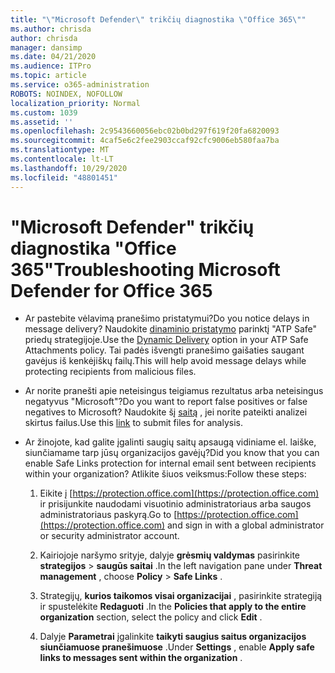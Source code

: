 ```yaml
---
title: "\"Microsoft Defender\" trikčių diagnostika \"Office 365\""
ms.author: chrisda
author: chrisda
manager: dansimp
ms.date: 04/21/2020
ms.audience: ITPro
ms.topic: article
ms.service: o365-administration
ROBOTS: NOINDEX, NOFOLLOW
localization_priority: Normal
ms.custom: 1039
ms.assetid: ''
ms.openlocfilehash: 2c9543660056ebc02b0bd297f619f20fa6820093
ms.sourcegitcommit: 4caf5e6c2fee2903ccaf92cfc9006eb580faa7ba
ms.translationtype: MT
ms.contentlocale: lt-LT
ms.lasthandoff: 10/29/2020
ms.locfileid: "48801451"
---
```

# <a name="troubleshooting-microsoft-defender-for-office-365"></a><span data-ttu-id="81208-102">"Microsoft Defender" trikčių diagnostika "Office 365"</span><span class="sxs-lookup"><span data-stu-id="81208-102">Troubleshooting Microsoft Defender for Office 365</span></span>

- <span data-ttu-id="81208-103">Ar pastebite vėlavimą pranešimo pristatymui?</span><span class="sxs-lookup"><span data-stu-id="81208-103">Do you notice delays in message delivery?</span></span> <span data-ttu-id="81208-104">Naudokite [dinaminio pristatymo](https://docs.microsoft.com/microsoft-365/security/office-365-security/dynamic-delivery-and-previewing) parinktį "ATP Safe" priedų strategijoje.</span><span class="sxs-lookup"><span data-stu-id="81208-104">Use the [Dynamic Delivery](https://docs.microsoft.com/microsoft-365/security/office-365-security/dynamic-delivery-and-previewing) option in your ATP Safe Attachments policy.</span></span> <span data-ttu-id="81208-105">Tai padės išvengti pranešimo gaišaties saugant gavėjus iš kenkėjiškų failų.</span><span class="sxs-lookup"><span data-stu-id="81208-105">This will help avoid message delays while protecting recipients from malicious files.</span></span>

- <span data-ttu-id="81208-106">Ar norite pranešti apie neteisingus teigiamus rezultatus arba neteisingus negatyvus "Microsoft"?</span><span class="sxs-lookup"><span data-stu-id="81208-106">Do you want to report false positives or false negatives to Microsoft?</span></span> <span data-ttu-id="81208-107">Naudokite šį [saitą](https://www.microsoft.com/wdsi/filesubmission/) , jei norite pateikti analizei skirtus failus.</span><span class="sxs-lookup"><span data-stu-id="81208-107">Use this [link](https://www.microsoft.com/wdsi/filesubmission/) to submit files for analysis.</span></span>

- <span data-ttu-id="81208-108">Ar žinojote, kad galite įgalinti saugių saitų apsaugą vidiniame el. laiške, siunčiamame tarp jūsų organizacijos gavėjų?</span><span class="sxs-lookup"><span data-stu-id="81208-108">Did you know that you can enable Safe Links protection for internal email sent between recipients within your organization?</span></span> <span data-ttu-id="81208-109">Atlikite šiuos veiksmus:</span><span class="sxs-lookup"><span data-stu-id="81208-109">Follow these steps:</span></span>

  1. <span data-ttu-id="81208-110">Eikite į [https://protection.office.com](https://protection.office.com) ir prisijunkite naudodami visuotinio administratoriaus arba saugos administratoriaus paskyrą.</span><span class="sxs-lookup"><span data-stu-id="81208-110">Go to [https://protection.office.com](https://protection.office.com) and sign in with a global administrator or security administrator account.</span></span>

  2. <span data-ttu-id="81208-111">Kairiojoje naršymo srityje, dalyje **grėsmių valdymas** pasirinkite **strategijos** \> **saugūs saitai** .</span><span class="sxs-lookup"><span data-stu-id="81208-111">In the left navigation pane under **Threat management** , choose **Policy** \> **Safe Links** .</span></span>

  3. <span data-ttu-id="81208-112">Strategijų, **kurios taikomos visai organizacijai** , pasirinkite strategiją ir spustelėkite **Redaguoti** .</span><span class="sxs-lookup"><span data-stu-id="81208-112">In the **Policies that apply to the entire organization** section, select the policy and click **Edit** .</span></span>

  4. <span data-ttu-id="81208-113">Dalyje **Parametrai** įgalinkite **taikyti saugius saitus organizacijos siunčiamuose pranešimuose** .</span><span class="sxs-lookup"><span data-stu-id="81208-113">Under **Settings** , enable **Apply safe links to messages sent within the organization** .</span></span>
